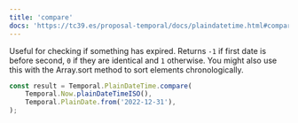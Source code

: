 ```yaml
---
title: 'compare'
docs: 'https://tc39.es/proposal-temporal/docs/plaindatetime.html#compare'
---
```


Useful for checking if something has expired. Returns `-1` if first date is
before second, `0` if they are identical and `1` otherwise. You might also use
this with the Array.sort method to sort elements chronologically.

```javascript
const result = Temporal.PlainDateTime.compare(
	Temporal.Now.plainDateTimeISO(),
	Temporal.PlainDate.from('2022-12-31'),
);
```
